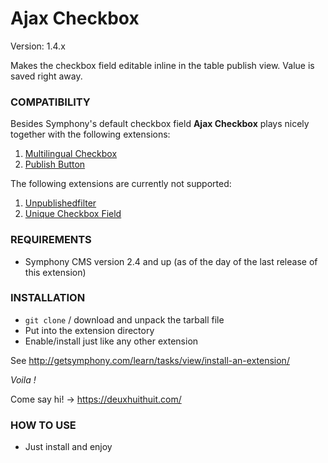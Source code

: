# Ajax Checkbox #

Version: 1.4.x

Makes the checkbox field editable inline in the table publish view.
Value is saved right away.

### COMPATIBILITY ###

Besides Symphony's default checkbox field **Ajax Checkbox** plays nicely together with the following extensions:

1. [Multilingual Checkbox][1]
2. [Publish Button][2]

The following extensions are currently not supported:

1. [Unpublishedfilter][3]
2. [Unique Checkbox Field][4]


### REQUIREMENTS ###

- Symphony CMS version 2.4 and up (as of the day of the last release of this extension)

### INSTALLATION ##

- `git clone` / download and unpack the tarball file
- Put into the extension directory
- Enable/install just like any other extension

See <http://getsymphony.com/learn/tasks/view/install-an-extension/>

*Voila !*

Come say hi! -> <https://deuxhuithuit.com/>

### HOW TO USE ###

- Just install and enjoy


[1]: https://github.com/DeuxHuitHuit/multilingual_checkbox_field
[2]: https://github.com/pixelninja/publishbutton
[3]: https://github.com/symphonists/unpublishedfilter
[4]: https://github.com/symphonists/uniquecheckboxfield
